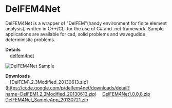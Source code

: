 ﻿DelFEM4Net
=============
DelFEM4Net is a wrapper of "DelFEM"(handy environment for finite element analysis), written in C++/CLI for the use of C# and .net framework. Sample applications are available for cad, solid problems and wavegudide deterministic problems. 

**Details**  
　[delfem4net](https://code.google.com/p/delfem4net/)  

![DelFEM4Net Sample](https://delfem4net.googlecode.com/git/DelFEM4Net_images/screenshot/wg2d_periodic/PC_tri_60_WDM/r_0.32_n_3.476/2_ladder/PC_tri_60_WDM_r1_0.32_r2_0.375_r3_0.40_7div.png)  

**Downloads**  
　[DelFEM1.2.3Modified_20130613.zip] (https://code.google.com/p/delfem4net/downloads/detail?name=DelFEM1.2.3Modified_20130613.zip) 
　[DelFEM4Net1.0.0.8.zip](https://code.google.com/p/delfem4net/downloads/detail?name=DelFEM4Net1.0.0.8.zip) 
　[DelFEM4Net_SampleApp_20130721.zip](https://code.google.com/p/delfem4net/downloads/detail?name=DelFEM4Net_SampleApp_20130721.zip) 
